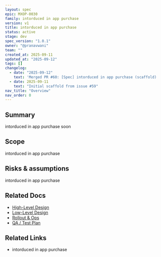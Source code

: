 ```yaml
---
layout: spec
epic: MXOP-0030
family: intorduced in app purchase
version: v1
title: intorduced in app purchase
status: active
stage: dev
spec_version: "1.0.1"
owner: "@pranavwani"
team: ""
created_at: 2025-09-11
updated_at: "2025-09-12"
tags: []
changelog:
  - date: "2025-09-12"
    text: 'Merged PR #60: [Spec] intorduced in app purchase (scaffold)'
  - date: 2025-09-11
    text: "Initial scaffold from issue #59"
nav_title: "Overview"
nav_order: 0
---
```

## Summary
intorduced in app purchase soon

## Scope
intorduced in app purchase

## Risks & assumptions
intorduced in app purchase

## Related Docs
- [High-Level Design](./hld.md)
- [Low-Level Design](./lld.md)
- [Rollout & Ops](./rollout-ops.md)
- [QA / Test Plan](./qa-test.md)

## Related Links
- intorduced in app purchase
